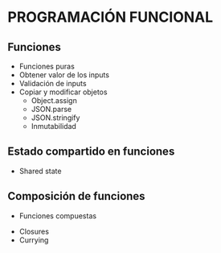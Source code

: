 # PROGRAMACIÓN FUNCIONAL
## Funciones
* Funciones puras
* Obtener valor de los inputs
* Validación de inputs
* Copiar y modificar objetos
    - Object.assign
    - JSON.parse
    - JSON.stringify
    * Inmutabilidad
## Estado compartido en funciones
* Shared state
## Composición de funciones
* Funciones compuestas
- Closures
- Currying
